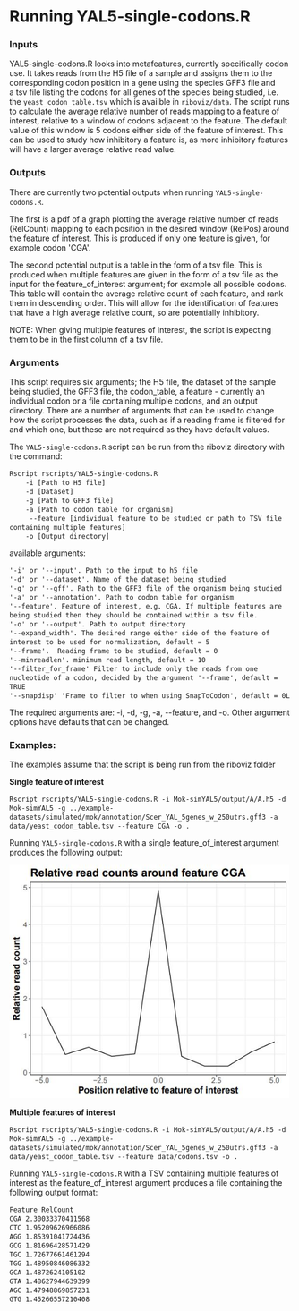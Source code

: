 # Running YAL5-single-codons.R

### Inputs 

YAL5-single-codons.R looks into metafeatures, currently specifically codon use. It takes reads from the H5 file of a sample and assigns them to the corresponding codon position in a gene using the species GFF3 file and  
a tsv file listing the codons for all genes of the species being studied, i.e. the `yeast_codon_table.tsv` which is availble in `riboviz/data`. The script runs to calculate the average relative number of reads mapping to a feature of interest, relative to a window of
codons adjacent to the feature. The default value of this window is 5 codons either side of the feature of interest. This can be used to study how inhibitory a feature is, as more inhibitory features will have a larger average 
relative read value. 


### Outputs

There are currently two potential outputs when running `YAL5-single-codons.R`. 

The first is a pdf of a graph plotting the average relative number of reads (RelCount) mapping to each position in the desired window (RelPos) around the feature of interest.
This is produced if only one feature is given, for example codon 'CGA'.

The second potential output is a table in the form of a tsv file. This is produced when multiple features are given in the form of a tsv file as the input for the feature_of_interest argument; for example all possible codons. This table will contain the average relative count of 
each feature, and rank them in descending order. This will allow for the identification of features that have a high average relative count, so are potentially inhibitory. 

NOTE: When giving multiple features of interest, the script is expecting them to be in the first column of a tsv file. 


### Arguments 

This script requires six arguments; the H5 file, the dataset of the sample being studied, the GFF3 file, the codon_table, a feature - currently an individual codon or a file containing multiple codons, and an output directory. 
There are a number of arguments that can be used to change how the script processes the data, such as if a reading frame is filtered for and which one, but these are not required as they have default values.


The `YAL5-single-codons.R` script can be run from the riboviz directory with the command:

```
Rscript rscripts/YAL5-single-codons.R 
	-i [Path to H5 file]
 	-d [Dataset] 
	-g [Path to GFF3 file] 
	-a [Path to codon table for organism]
	 --feature [individual feature to be studied or path to TSV file containing multiple features] 
	-o [Output directory]
```

available arguments:

```
'-i' or '--input'. Path to the input to h5 file
'-d' or '--dataset'. Name of the dataset being studied
'-g' or '--gff'. Path to the GFF3 file of the organism being studied
'-a' or '--annotation'. Path to codon table for organism
'--feature'. Feature of interest, e.g. CGA. If multiple features are being studied then they should be contained within a tsv file.  
'-o' or '--output'. Path to output directory
'--expand_width'. The desired range either side of the feature of interest to be used for normalization, default = 5
'--frame'.  Reading frame to be studied, default = 0
'--minreadlen'. minimum read length, default = 10
'--filter_for_frame' Filter to include only the reads from one nucleotide of a codon, decided by the argument '--frame', default = TRUE
'--snapdisp' 'Frame to filter to when using SnapToCodon', default = 0L

```

The required arguments are: -i, -d, -g, -a, --feature, and -o. Other argument options have defaults that can be changed.


### Examples: 

The examples assume that the script is being run from the riboviz folder

**Single feature of interest**

```
Rscript rscripts/YAL5-single-codons.R -i Mok-simYAL5/output/A/A.h5 -d Mok-simYAL5 -g ../example-datasets/simulated/mok/annotation/Scer_YAL_5genes_w_250utrs.gff3 -a data/yeast_codon_table.tsv --feature CGA -o .
```

Running `YAL5-single-codons.R` with a single feature_of_interest argument produces the following output:

<img src="https://github.com/3mma-mack/Riboviz-honours/blob/main/riboviz_images/Meta_feature_plot_CGA_Mok-simYAL5.JPG" alt="CGA Mok-simYAL5 meta feature plot" width="500"/>


**Multiple features of interest**
```
Rscript rscripts/YAL5-single-codons.R -i Mok-simYAL5/output/A/A.h5 -d Mok-simYAL5 -g ../example-datasets/simulated/mok/annotation/Scer_YAL_5genes_w_250utrs.gff3 -a data/yeast_codon_table.tsv --feature data/codons.tsv -o .
```

Running `YAL5-single-codons.R` with a TSV containing multiple features of interest as the feature_of_interest argument produces a file containing the following output format:

```
Feature	RelCount
CGA	2.30033370411568
CTC	1.95209626966086
AGG	1.85391041724436
GCG	1.81696428571429
TGC	1.72677661461294
TGG	1.48950846086332
GCA	1.4872624105102
GTA	1.48627944639399
AGC	1.47948869857231
GTG	1.45266557210408
```



